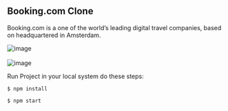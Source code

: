## Booking.com Clone

Booking.com is a one of the world’s leading digital travel companies, based on headquartered in Amsterdam.


![image](https://user-images.githubusercontent.com/95009807/209562142-bd7b63fd-1b9d-4494-8d63-61ed1a340e4a.png)
<br>
<br>
![image](https://user-images.githubusercontent.com/95009807/209562207-168c2dbd-4587-4d45-872f-1ee05b57f309.png)


Run Project in your local system do these steps:

```
$ npm install

$ npm start

```
